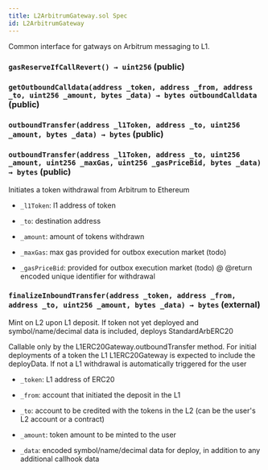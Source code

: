 ```yaml
---
title: L2ArbitrumGateway.sol Spec
id: L2ArbitrumGateway
---
```


Common interface for gatways on Arbitrum messaging to L1.

### `gasReserveIfCallRevert() → uint256` (public)

### `getOutboundCalldata(address _token, address _from, address _to, uint256 _amount, bytes _data) → bytes outboundCalldata` (public)

### `outboundTransfer(address _l1Token, address _to, uint256 _amount, bytes _data) → bytes` (public)

### `outboundTransfer(address _l1Token, address _to, uint256 _amount, uint256 _maxGas, uint256 _gasPriceBid, bytes _data) → bytes` (public)

Initiates a token withdrawal from Arbitrum to Ethereum

- `_l1Token`: l1 address of token

- `_to`: destination address

- `_amount`: amount of tokens withdrawn

- `_maxGas`: max gas provided for outbox execution market (todo)

- `_gasPriceBid`: provided for outbox execution market (todo) @ @return encoded unique identifier for withdrawal

### `finalizeInboundTransfer(address _token, address _from, address _to, uint256 _amount, bytes _data) → bytes` (external)

Mint on L2 upon L1 deposit. If token not yet deployed and symbol/name/decimal data is included, deploys StandardArbERC20

Callable only by the L1ERC20Gateway.outboundTransfer method. For initial deployments of a token the L1 L1ERC20Gateway is expected to include the deployData. If not a L1 withdrawal is automatically triggered for the user

- `_token`: L1 address of ERC20

- `_from`: account that initiated the deposit in the L1

- `_to`: account to be credited with the tokens in the L2 (can be the user's L2 account or a contract)

- `_amount`: token amount to be minted to the user

- `_data`: encoded symbol/name/decimal data for deploy, in addition to any additional callhook data
